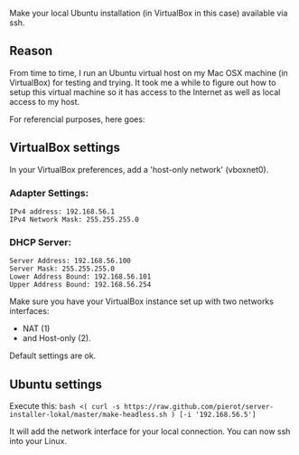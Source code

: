 Make your local Ubuntu installation (in VirtualBox in this case) available via ssh.

Reason
------
From time to time, I run an Ubuntu virtual host on my Mac OSX machine (in VirtualBox) for testing and trying. It took me a while to figure out how to setup this virtual machine so it has access to the Internet as well as local access to my host.

For referencial purposes, here goes:

VirtualBox settings
-------------------
In your VirtualBox preferences, add a 'host-only network' (vboxnet0). 
### Adapter Settings:
````
IPv4 address: 192.168.56.1
IPv4 Network Mask: 255.255.255.0
````

### DHCP Server:
````
Server Address: 192.168.56.100
Server Mask: 255.255.255.0
Lower Address Bound: 192.168.56.101
Upper Address Bound: 192.168.56.254
````

Make sure you have your VirtualBox instance set up with two networks interfaces: 
* NAT (1) 
* and Host-only (2). 

Default settings are ok.

Ubuntu settings
---------------
Execute this:
`bash <( curl -s https://raw.github.com/pierot/server-installer-lokal/master/make-headless.sh ) [-i '192.168.56.5']`

It will add the network interface for your local connection.
You can now ssh into your Linux.
